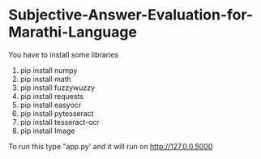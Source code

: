 # Subjective-Answer-Evaluation-for-Marathi-Language

You have to install some libraries

1. pip install numpy
2. pip install math
3. pip install fuzzywuzzy
4. pip install requests
5. pip install easyocr
6. pip install pytesseract
7. pip install tesseract-ocr
8. pip install Image
   
To run this type "app.py' and it will run on http://127.0.0.5000
